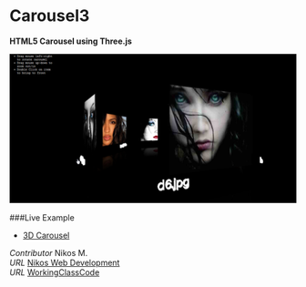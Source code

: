 Carousel3
=========

__HTML5 Carousel using Three.js__

[![Carousel3](/assets/carousel.png)](http://foo123.github.com/examples/carousel3/)

###Live Example
* [3D Carousel](http://foo123.github.com/examples/carousel3/)


*Contributor* Nikos M.  
*URL* [Nikos Web Development](http://nikos-web-development.netai.net/ "Nikos Web Development")  
*URL* [WorkingClassCode](http://workingclasscode.uphero.com/ "Working Class Code")  

